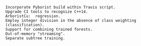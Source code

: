 	Incorporate Pyborist build within Travis script.
	Upgrade CI tools to recognize C++14.
	ArboristCu:  regression.
	Employ integer division in the absence of class weighting (classification).
	Support for combining trained forests.
	Out-of-memory "streaming".
	Separate subtree training.
	

